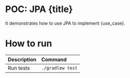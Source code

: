 # POC: JPA {title}

It demonstrates how to use JPA to implement {use_case}.

# How to run

| Description | Command          |
|:------------|:-----------------|
| Run tests   | `./gradlew test` |
